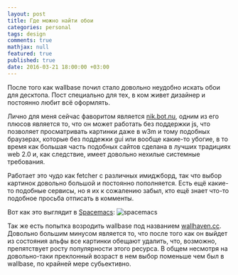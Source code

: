 ```yaml
---
layout: post
title: Где можно найти обои
categories: personal
tags: design
comments: true
mathjax: null
featured: true
published: true
date: 2016-03-21 18:00:00 +03:00
---
```


После того как wallbase почил стало довольно неудобно искать обои для
десктопа. Пост специально для тех, в ком живет дизайнер и постоянно любит всё
оформлять.

<!--excerpt-->

Лично для меня сейчас фаворитом является <a href="https://nik.bot.nu/">nik.bot.nu</a>,
одним из его плюсов является то, что он может работать без поддержки js, что
позволяет просматривать картинки даже в w3m и тому подобных браузерах,
которые без поддежки gui или вообще какие-то убогие, в то время как большая
часть подобных сайтов сделана в лучших традициях web 2.0 и, как следствие,
имеет довольно нехилые системные требования.

Работает это чудо как fetcher с различных имиджборд, так что выбор картинок
довольно большой и постоянно пополняется. Есть ещё какие-то подобные сервисы,
но я их к сожалению забыл, кто ещё знает что-то подобное просьба отписать
в комменты. 

Вот как это выглядит в <a href="https://github.com/syl20bnr/spacemacs">Spacemacs</a>:
![spacemacs](http://i.imgur.com/izfnAGX.png)

Так же есть попытка возродить wallbase под названием <a
href="http://alpha.wallhaven.cc/">wallhaven.cc</a>. Довольно большим минусом
является то, что после того как он выйдет из состояния альфы все картинки
обещают удалить, что, возможно, препятствует росту популярности этого
ресурса. В общем несмотря на довольно-таки преклонный возраст в нем выбор
поменьше чем был в wallbase, по крайней мере субьективно.
